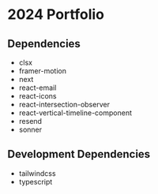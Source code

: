 # 2024 Portfolio

## Dependencies

- clsx
- framer-motion
- next
- react-email
- react-icons
- react-intersection-observer
- react-vertical-timeline-component
- resend
- sonner

## Development Dependencies

- tailwindcss
- typescript
